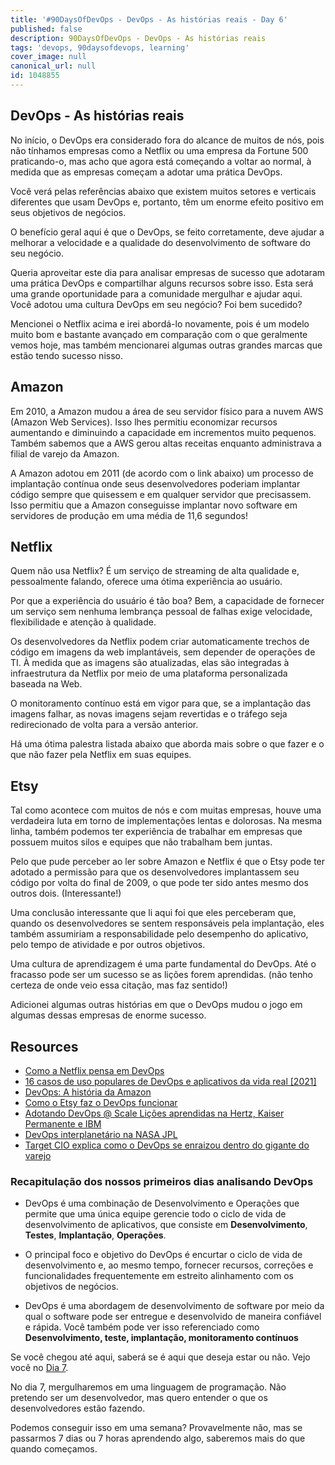 ```yaml
---
title: '#90DaysOfDevOps - DevOps - As histórias reais - Day 6'
published: false
description: 90DaysOfDevOps - DevOps - As histórias reais
tags: 'devops, 90daysofdevops, learning'
cover_image: null
canonical_url: null
id: 1048855
---
```


## DevOps - As histórias reais

No início, o DevOps era considerado fora do alcance de muitos de nós, pois não tínhamos empresas como a Netflix ou uma empresa da Fortune 500 praticando-o, mas acho que agora está começando a voltar ao normal, à medida que as empresas começam a adotar uma prática DevOps.

Você verá pelas referências abaixo que existem muitos setores e verticais diferentes que usam DevOps e, portanto, têm um enorme efeito positivo em seus objetivos de negócios.

O benefício geral aqui é que o DevOps, se feito corretamente, deve ajudar a melhorar a velocidade e a qualidade do desenvolvimento de software do seu negócio.

Queria aproveitar este dia para analisar empresas de sucesso que adotaram uma prática DevOps e compartilhar alguns recursos sobre isso. Esta será uma grande oportunidade para a comunidade mergulhar e ajudar aqui. Você adotou uma cultura DevOps em seu negócio? Foi bem sucedido?

Mencionei o Netflix acima e irei abordá-lo novamente, pois é um modelo muito bom e bastante avançado em comparação com o que geralmente vemos hoje, mas também mencionarei algumas outras grandes marcas que estão tendo sucesso nisso.

## Amazon

Em 2010, a Amazon mudou a área de seu servidor físico para a nuvem AWS (Amazon Web Services). Isso lhes permitiu economizar recursos aumentando e diminuindo a capacidade em incrementos muito pequenos. Também sabemos que a AWS gerou altas receitas enquanto administrava a filial de varejo da Amazon.

A Amazon adotou em 2011 (de acordo com o link abaixo) um processo de implantação contínua onde seus desenvolvedores poderiam implantar código sempre que quisessem e em qualquer servidor que precisassem. Isso permitiu que a Amazon conseguisse implantar novo software em servidores de produção em uma média de 11,6 segundos!

## Netflix

Quem não usa Netflix? É um serviço de streaming de alta qualidade e, pessoalmente falando, oferece uma ótima experiência ao usuário.

Por que a experiência do usuário é tão boa? Bem, a capacidade de fornecer um serviço sem nenhuma lembrança pessoal de falhas exige velocidade, flexibilidade e atenção à qualidade.

Os desenvolvedores da Netflix podem criar automaticamente trechos de código em imagens da web implantáveis, sem depender de operações de TI. À medida que as imagens são atualizadas, elas são integradas à infraestrutura da Netflix por meio de uma plataforma personalizada baseada na Web.

O monitoramento contínuo está em vigor para que, se a implantação das imagens falhar, as novas imagens sejam revertidas e o tráfego seja redirecionado de volta para a versão anterior.

Há uma ótima palestra listada abaixo que aborda mais sobre o que fazer e o que não fazer pela Netflix em suas equipes.

## Etsy

Tal como acontece com muitos de nós e com muitas empresas, houve uma verdadeira luta em torno de implementações lentas e dolorosas. Na mesma linha, também podemos ter experiência de trabalhar em empresas que possuem muitos silos e equipes que não trabalham bem juntas.

Pelo que pude perceber ao ler sobre Amazon e Netflix é que o Etsy pode ter adotado a permissão para que os desenvolvedores implantassem seu código por volta do final de 2009, o que pode ter sido antes mesmo dos outros dois. (Interessante!)

Uma conclusão interessante que li aqui foi que eles perceberam que, quando os desenvolvedores se sentem responsáveis pela implantação, eles também assumiriam a responsabilidade pelo desempenho do aplicativo, pelo tempo de atividade e por outros objetivos.

Uma cultura de aprendizagem é uma parte fundamental do DevOps. Até o fracasso pode ser um sucesso se as lições forem aprendidas. (não tenho certeza de onde veio essa citação, mas faz sentido!)

Adicionei algumas outras histórias em que o DevOps mudou o jogo em algumas dessas empresas de enorme sucesso.

## Resources

- [Como a Netflix pensa em DevOps](https://www.youtube.com/watch?v=UTKIT6STSVM)
- [16 casos de uso populares de DevOps e aplicativos da vida real [2021]](https://www.upgrad.com/blog/devops-use-cases-applications/)
- [DevOps: A história da Amazon](https://www.youtube.com/watch?v=ZzLa0YEbGIY)
- [Como o Etsy faz o DevOps funcionar](https://www.networkworld.com/article/2886672/how-etsy-makes-devops-work.html)
- [Adotando DevOps @ Scale Lições aprendidas na Hertz, Kaiser Permanente e IBM](https://www.youtube.com/watch?v=gm18-gcgXRY)
- [DevOps interplanetário na NASA JPL](https://www.usenix.org/conference/lisa16/technical-sessions/presentation/isla)
- [Target CIO explica como o DevOps se enraizou dentro do gigante do varejo](https://enterprisersproject.com/article/2017/1/target-cio-explains-how-devops-took-root-inside-retail-giant)

### Recapitulação dos nossos primeiros dias analisando DevOps

- DevOps é uma combinação de Desenvolvimento e Operações que permite que uma única equipe gerencie todo o ciclo de vida de desenvolvimento de aplicativos, que consiste em **Desenvolvimento**, **Testes**, **Implantação**, **Operações**.

- O principal foco e objetivo do DevOps é encurtar o ciclo de vida de desenvolvimento e, ao mesmo tempo, fornecer recursos, correções e funcionalidades frequentemente em estreito alinhamento com os objetivos de negócios.

- DevOps é uma abordagem de desenvolvimento de software por meio da qual o software pode ser entregue e desenvolvido de maneira confiável e rápida. Você também pode ver isso referenciado como **Desenvolvimento, teste, implantação, monitoramento contínuos**

Se você chegou até aqui, saberá se é aqui que deseja estar ou não. Vejo você no [Dia 7](day07.md).

No dia 7, mergulharemos em uma linguagem de programação. Não pretendo ser um desenvolvedor, mas quero entender o que os desenvolvedores estão fazendo.

Podemos conseguir isso em uma semana? Provavelmente não, mas se passarmos 7 dias ou 7 horas aprendendo algo, saberemos mais do que quando começamos.
